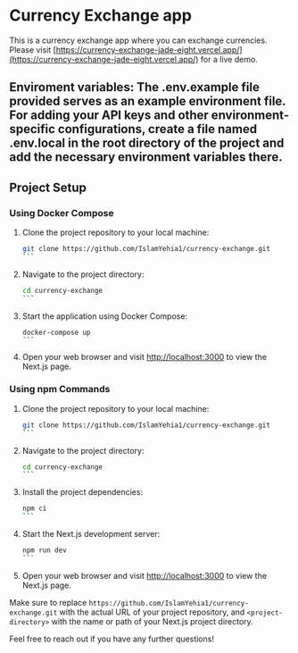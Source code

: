 # Currency Exchange app

This is a currency exchange app where you can exchange currencies.
Please visit [https://currency-exchange-jade-eight.vercel.app/](https://currency-exchange-jade-eight.vercel.app/) for a live demo.

## Enviroment variables: The .env.example file provided serves as an example environment file. For adding your API keys and other environment-specific configurations, create a file named .env.local in the root directory of the project and add the necessary environment variables there.

## Project Setup

### Using Docker Compose

1. Clone the project repository to your local machine:

   ````bash
   git clone https://github.com/IslamYehia1/currency-exchange.git
   ```

   ````

2. Navigate to the project directory:

   ````bash
   cd currency-exchange
   ```

   ````

3. Start the application using Docker Compose:

   ````
   docker-compose up
   ```

   ````

4. Open your web browser and visit [http://localhost:3000](http://localhost:3000) to view the Next.js page.

### Using npm Commands

1. Clone the project repository to your local machine:

   ````bash
   git clone https://github.com/IslamYehia1/currency-exchange.git
   ```

   ````

2. Navigate to the project directory:

   ````bash
   cd currency-exchange
   ```

   ````

3. Install the project dependencies:

   ````bash
   npm ci
   ```

   ````

4. Start the Next.js development server:

   ````bash
   npm run dev
   ```

   ````

5. Open your web browser and visit [http://localhost:3000](http://localhost:3000) to view the Next.js page.

Make sure to replace `https://github.com/IslamYehia1/currency-exchange.git` with the actual URL of your project repository, and `<project-directory>` with the name or path of your Next.js project directory.

Feel free to reach out if you have any further questions!
